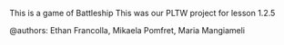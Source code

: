 This is a game of Battleship
This was our PLTW project for lesson 1.2.5

@authors: Ethan Francolla, Mikaela Pomfret, Maria Mangiameli
